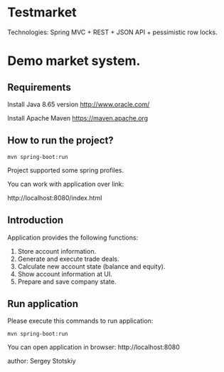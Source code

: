 # Testmarket

Technologies: Spring MVC + REST + JSON API + pessimistic row locks.
    
Demo market system.
========================

Requirements
------------
Install Java 8.65 version
http://www.oracle.com/ 

Install Apache Maven 
https://maven.apache.org

How to run the project?
--------------------------

```
mvn spring-boot:run
```
Project supported some spring profiles. 


You can work with application over link:

http://localhost:8080/index.html


Introduction
--------------------------

Application provides the following functions:

1. Store account information.
2. Generate and execute trade deals.
3. Calculate new account state (balance and equity).
4. Show account information at UI.
5. Prepare and save company state.

 
Run application
------------------------------

Please execute this commands to run application:

```
mvn spring-boot:run
```

You can open application in browser: http://localhost:8080


author: Sergey Stotskiy

